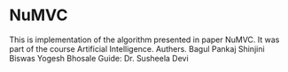 # NuMVC
This is implementation of the algorithm presented in paper NuMVC. It was part of the course Artificial Intelligence.
Authers.
Bagul Pankaj
Shinjini Biswas
Yogesh Bhosale
Guide: Dr. Susheela Devi
